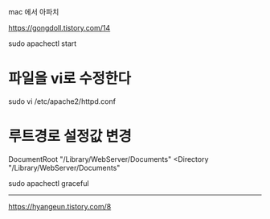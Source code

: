 mac 에서 아파치 

https://gongdoll.tistory.com/14

sudo apachectl start

# 파일을 vi로 수정한다
sudo vi /etc/apache2/httpd.conf 

# 루트경로 설정값 변경
DocumentRoot "/Library/WebServer/Documents"
<Directory "/Library/WebServer/Documents"

sudo apachectl graceful

-----

https://hyangeun.tistory.com/8